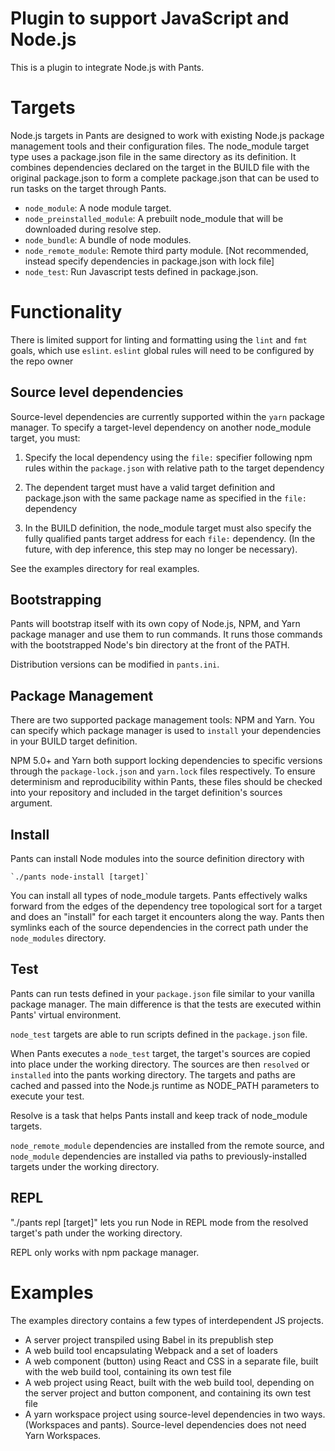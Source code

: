 # Plugin to support JavaScript and Node.js

This is a plugin to integrate Node.js with Pants.

# Targets

Node.js targets in Pants are designed to work with existing Node.js package management tools and
their configuration files. The node_module target type uses a package.json file in the same
directory as its definition. It combines dependencies declared on the target in the BUILD
file with the original package.json to form a complete package.json that can be used to run tasks
on the target through Pants.


* `node_module`: A node module target.
* `node_preinstalled_module`: A prebuilt node_module that will be downloaded during resolve step.
* `node_bundle`: A bundle of node modules.
* `node_remote_module`: Remote third party module. [Not recommended, instead specify dependencies in package.json with lock file]
* `node_test`: Run Javascript tests defined in package.json.

# Functionality

There is limited support for linting and formatting using the `lint` and `fmt` goals, which use `eslint`.
`eslint` global rules will need to be configured by the repo owner

## Source level dependencies

Source-level dependencies are currently supported within the `yarn` package manager. To specify a target-level dependency on
another node_module target, you must:

1. Specify the local dependency using the `file:` specifier following npm rules within the `package.json` with relative path
to the target dependency

2. The dependent target must have a valid target definition and package.json with the same package name as specified in the `file:` dependency

3. In the BUILD definition, the node_module target must also specify the fully qualified pants target address for each `file:` dependency.
(In the future, with dep inference, this step may no longer be necessary).

See the examples directory for real examples.

## Bootstrapping

Pants will bootstrap itself with its own copy of Node.js, NPM, and Yarn package manager and use them to run commands.
It runs those commands with the bootstrapped Node's bin directory at the front of the PATH.

Distribution versions can be modified in `pants.ini`.

## Package Management

There are two supported package management tools: NPM and Yarn. You can specify which package manager is used to `install`
your dependencies in your BUILD target definition.

NPM 5.0+ and Yarn both support locking dependencies to specific versions through the `package-lock.json` and `yarn.lock` files respectively.
To ensure determinism and reproducibility within Pants, these files should be checked into your repository and included in the
target definition's sources argument.

## Install

Pants can install Node modules into the source definition directory with

    `./pants node-install [target]`

You can install all types of node_module targets. Pants effectively walks forward from
the edges of the dependency tree topological sort for a target and does an "install"
for each target it encounters along the way. Pants then symlinks each of the source dependencies
in the correct path under the `node_modules` directory.

## Test

Pants can run tests defined in your `package.json` file similar to your vanilla package manager.
The main difference is that the tests are executed within Pants' virtual environment.

`node_test` targets are able to run scripts defined in the `package.json` file.

When Pants executes a `node_test` target, the target's sources are copied into place under the working directory. The
sources are then `resolved` or `installed` into the pants working directory. The targets and paths are cached
and passed into the Node.js runtime as NODE_PATH parameters to execute your test.

Resolve is a task that helps Pants install and keep track of node_module targets.

`node_remote_module` dependencies are installed from the remote source, and `node_module` dependencies are installed via
paths to previously-installed targets under the working directory.


## REPL

"./pants repl [target]" lets you run Node in REPL mode from the resolved target's path under the
working directory.

REPL only works with npm package manager.

# Examples

The examples directory contains a few types of interdependent JS projects.

* A server project transpiled using Babel in its prepublish step
* A web build tool encapsulating Webpack and a set of loaders
* A web component (button) using React and CSS in a separate file, built with the web build tool,
  containing its own test file
* A web project using React, built with the web build tool, depending on the server project and
  button component, and containing its own test file
* A yarn workspace project using source-level dependencies in two ways. (Workspaces and pants).
  Source-level dependencies does not need Yarn Workspaces.

